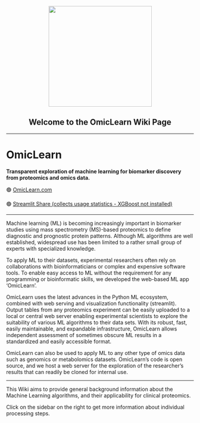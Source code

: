 <p align="center"> <img src="https://user-images.githubusercontent.com/49681382/101802266-48204a00-3b20-11eb-85ec-08c123fca79e.png" height="270" width="277" /> </p>
<h2 align="center"> Welcome to the OmicLearn Wiki Page </h2>

---

#  OmicLearn

**Transparent exploration of machine learning for biomarker discovery from proteomics and omics data.**

🟢 <a href="http://omiclearn.com/" target="_blank">OmicLearn.com</a>

🟢 <a href="https://share.streamlit.io/omicera/omiclearn/omic_learn.py" target="_blank">Streamlit Share (collects usage statistics - XGBoost not installed)</a>

---

Machine learning (ML) is becoming increasingly important in biomarker studies using mass spectrometry (MS)-based proteomics to define diagnostic and prognostic protein patterns. Although ML algorithms are well established, widespread use has been limited to a rather small group of experts with specialized knowledge. 

To apply ML to their datasets, experimental researchers often rely on collaborations with bioinformaticians or complex and expensive software tools. To enable easy access to ML without the requirement for any programming or bioinformatic skills, we developed the web-based ML app ‘OmicLearn’. 

OmicLearn uses the latest advances in the Python ML ecosystem, combined with web serving and visualization functionality (streamlit). Output tables from any proteomics experiment can be easily uploaded to a local or central web server enabling experimental scientists to explore the suitability of various ML algorithms to their data sets. With its robust, fast, easily maintainable, and expandable infrastructure, OmicLearn allows independent assessment of sometimes obscure ML results in a standardized and easily accessible format. 

OmicLearn can also be used to apply ML to any other type of omics data such as genomics or metabolomics datasets. OmicLearn’s code is open source, and we host a web server for the exploration of the researcher’s results that can readily be cloned for internal use. 


---

This Wiki aims to provide general background information about the Machine Learning algorithms, and their applicability for clinical proteomics. 

Click on the sidebar on the right to get more information about individual processing steps.